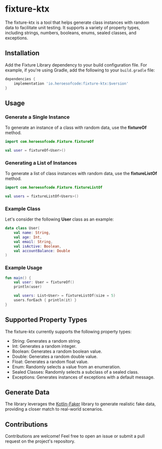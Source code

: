 # fixture-ktx

The fixture-ktx is a tool that helps generate class instances with random data to facilitate unit testing. It supports a variety of property types, including strings, numbers, booleans, enums, sealed classes, and exceptions.

## Installation

Add the Fixture Library dependency to your build configuration file. For example, if you're using Gradle, add the following to your `build.gradle` file:

```groovy
dependencies {
    implementation 'io.heroesofcode:fixture-ktx:$version'
}
```

## Usage

### Generate a Single Instance

To generate an instance of a class with random data, use the <b>fixtureOf</b> method.

```kotlin
import com.heroesofcode.Fixture.fixtureOf

val user = fixtureOf<User>()
```

### Generating a List of Instances

To generate a list of class instances with random data, use the <b>fixtureListOf</b> method.

```kotlin
import com.heroesofcode.Fixture.fixtureListOf

val users = fixtureListOf<Users>()
```

### Example Class 

Let's consider the following <b>User</b> class as an example:

```kotlin
data class User(
    val name: String,
    val age: Int,
    val email: String,
    val isActive: Boolean,
    val accountBalance: Double
)
```

### Example Usage

```kotlin
fun main() {
    val user: User = fixtureOf()
    println(user)

    val users: List<User> = fixtureListOf(size = 5)
    users.forEach { println(it) }
}
```

## Supported Property Types

The fixture-ktx currently supports the following property types:

* String: Generates a random string.
* Int: Generates a random integer.
* Boolean: Generates a random boolean value.
* Double: Generates a random double value.
* Float: Generates a random float value.
* Enum: Randomly selects a value from an enumeration.
* Sealed Classes: Randomly selects a subclass of a sealed class.
* Exceptions: Generates instances of exceptions with a default message.

## Generate Data

The library leverages the [Kotlin-Faker](https://github.com/serpro69/kotlin-faker) library to generate realistic fake data, providing a closer match to real-world scenarios.

## Contributions

Contributions are welcome! Feel free to open an issue or submit a pull request on the project's repository.

